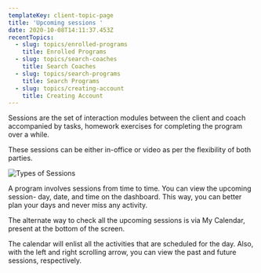 ```yaml
---
templateKey: client-topic-page
title: 'Upcoming sessions '
date: 2020-10-08T14:11:37.453Z
recentTopics:
  - slug: topics/enrolled-programs
    title: Enrolled Programs
  - slug: topics/search-coaches
    title: Search Coaches
  - slug: topics/search-programs
    title: Search Programs
  - slug: topics/creating-account
    title: Creating Account
---
```

Sessions  are the set of interaction modules between the client and coach accompanied by tasks, homework exercises for completing the program over a while. 

These sessions can be either in-office or video as per the flexibility of both parties. 

![Types of Sessions](/img/session-types-i.png "Types of Sessions")

A program involves sessions from time to time. You can view the upcoming session- day, date, and time on the dashboard. This way, you can better plan your days and never miss any activity. 

The alternate way to check all the upcoming sessions is via My Calendar, present at the bottom of the screen.  

The calendar will enlist all the activities that are scheduled for the day. Also, with the left and right scrolling arrow, you can view the past and future sessions, respectively.

